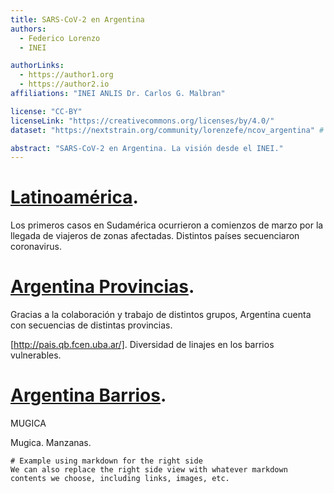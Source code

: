 ```yaml
---
title: SARS-CoV-2 en Argentina
authors:
  - Federico Lorenzo
  - INEI

authorLinks:
  - https://author1.org
  - https://author2.io
affiliations: "INEI ANLIS Dr. Carlos G. Malbran"

license: "CC-BY"  
licenseLink: "https://creativecommons.org/licenses/by/4.0/"
dataset: "https://nextstrain.org/community/lorenzefe/ncov_argentina" # must be accessible to the auspice server running the narrative

abstract: "SARS-CoV-2 en Argentina. La visión desde el INEI."
---
```


<!-- Comment tags like these are not rendered, they're just helpful for you -->
<!-- Known 'gotcha' bug: ensure that links always end in a 'letter' (a period counts). If some kind of text doesn't follow them, it breaks the slide. -->


<!-- ############ SLIDE BREAK ############# -->
<!-- SLIDE 1 -->
<!--  Each slide MUST start with a link to a specific view of the dataset (must match the `dataset` specified above) -->
# [Latinoamérica](https://nextstrain.org/community/lorenzefe/ncov_argentina?d=map&p=full&transmissions=hide).

<!-- This is left-side text -->
Los primeros casos en Sudamérica ocurrieron a comienzos de marzo por la llegada de viajeros de zonas afectadas. Distintos países secuenciaron coronavirus. 
<!-- There is NO right-side text on this slide -->


<!-- ############ SLIDE BREAK ############# -->
<!-- SLIDE 2 -->
# [Argentina Provincias](https://nextstrain.org/community/lorenzefe/ncov_argentina?c=division&d=map&p=full&transmissions=hide).

<!-- This is the left-side text -->
Gracias a la colaboración y trabajo de distintos grupos, Argentina cuenta con secuencias de distintas provincias. 

[http://pais.qb.fcen.uba.ar/].
Diversidad de linajes en los barrios vulnerables.

<!-- ############ SLIDE BREAK ############# -->
<!-- SLIDE 3 -->
# [Argentina Barrios](https://nextstrain.org/community/lorenzefe/ncov_argentina?d=map&f_location=M100,M103,M105,M108,M111,M112,M115,M13,M18,M21,M22,M24,M46,M5&p=full&r=location).
MUGICA
<!-- This is the left-side text -->
Mugica. Manzanas.

<!-- ############ SLIDE BREAK ############# -->
<!-- This is right-side text -->
```auspiceMainDisplayMarkdown
# Example using markdown for the right side  
We can also replace the right side view with whatever markdown contents we choose, including links, images, etc.
```
